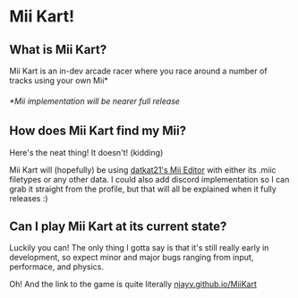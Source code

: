 # Mii Kart!
## What is Mii Kart?
Mii Kart is an in-dev arcade racer where you race around a number of tracks using your own Mii*
###### *Mii implementation will be nearer full release
## How does Mii Kart find my Mii?
Here's the neat thing! It doesn't! (kidding)

Mii Kart will (hopefully) be using <a href="https://mii.nxw.pw">datkat21's Mii Editor</a> with either its .miic filetypes or any other data. I could also add discord implementation so I can grab it straight from the profile, but that will all be explained when it fully releases :)

## Can I play Mii Kart at its current state?
Luckily you can! The only thing I gotta say is that it's still really early in development, so expect minor and major bugs ranging from input, performace, and physics.

Oh! And the link to the game is quite literally <a href="https://njayv.github.io/MiiKart">njayv.github.io/MiiKart</a>
